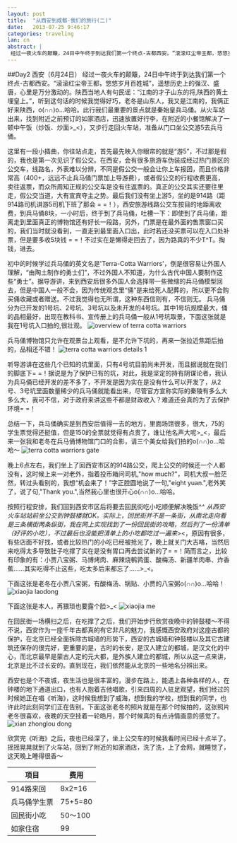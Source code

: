```yaml
---
layout: post
title:  "从西安到成都-我们的旅行(二)"
date:   2013-07-25 9:46:17
categories: traveling
lan: cn
abstract: |
 经过一夜火车的颠簸，24日中午终于到达我们第一个终点-古都西安。“滚滚红尘帝王都，悠悠岁月百姓城”，遥想历史上的强汉、盛唐，心里是万分激动的。陕西当地人有句民谣：“江南的才子山东的将,陕西的黄土埋皇上。”
---
```


##Day2 西安（6月24日）
经过一夜火车的颠簸，24日中午终于到达我们第一个终点-古都西安。“滚滚红尘帝王都，悠悠岁月百姓城”，遥想历史上的强汉、盛唐，心里是万分激动的。陕西当地人有句民谣：“江南的才子山东的将,陕西的黄土埋皇上。”，听到这句话的时候我觉得好巧，老冬是山东人，我又是江南的，我俩正好来陕西，o(∩∩)o...哈哈。此行我们最重要的景点就是秦始皇兵马俑。从火车站出来，找到附近之前预订的如家酒店，迅速放置好行李，在附近的小餐馆解决了一顿中午饭（炒饭、炒面>_<），又步行走回火车站，准备从门口坐公交游5去兵马俑。

这里有一段小插曲，你往站点走，首先最先映入你眼帘的就是“游5”，不过那是假的，我也是第一次见识了假公交。在西安，会有很多旅游车伪装成经过热门景区的公交车，线路名，外表难以分辨，不同是假公交一般会让你上车报团，而且价格非常高（400+，远远不止兵马俑门票加上导游费），或者假公交的行程收费更高，卖往返票，而众所周知正规的公交车是没有往返票的。真正的公交其实还要往里走，假公交当道，大有宣宾夺主之势。最后我们没有坐上游5，坐的是914路（距914路司机讲游5司机下班了那会 = =！），西安旅游线路公交车按目的地距离收费，到兵马俑8块，一小时后，终于到了兵马俑，吐槽一下：即使到了兵马俑，距离走到里面真正的博物馆还有好长一段路，另外，门票是在最外面的售票窗口买的，我们当时就没看到，一直走到最里面入口出，此时若还没买票可以在入口处补票，但是要多收5块钱 = =！不过实在是懒得走回去了，因为路真的不少T^T。掏钱，进去。

初中的时候学过兵马俑的英文名是'Terra-Cotta Warriors'，倒是很容易让外国人理解，“由陶土制作的勇士们”，不过外国人不知道，为什么古代中国人要制作这些“勇士”。据导游讲，来到西安后很多外国人会选择带一些微缩的兵马俑模型回去，但是中国人一般不会，因为传统观念里“俑”是来给死人配葬的，所以更不会购买俑收藏或者赠送。不过我觉得也无所谓，这种东西信则有，不信则无。
兵马俑分为已开发的1号坑、2号坑、3号坑以及未开发的4号坑。其中1号坑规模最大，俑的品相最好，出现在教科书、宣传册上的兵马俑一般从1号坑取景，下面这张就是我在1号坑入口拍的,很壮观。
![overview of terra cotta warriors](http://carpenter.qiniudn.com/terra-cotta-warriors-overview.jpg "overview of terra cotta warriors")

兵马俑博物馆只允许在观景台上观看，是不允许下坑的，再来一张拉近焦距后拍的，品相还不错！
![terra cotta warriors details 1](http://carpenter.qiniudn.com/terra-cotta-warriors-details-1.jpg "terra cotta warriors details 1")

听导游讲在这些几个已知的坑里面，只有4号坑目前尚未开发，而且据说就在我们的脚底下= =！据说是为了保护已有的坑，对此，我是坚定的持有阴谋论者，我认为兵马俑已经开发的差不多了，不开发是因为实在是没有什么可以开发了，从2号、3号坑里面数量稀少的兵马俑就能看出来，尽管官方宣称实际的秦陵有多么大多么大，我可不信，对于政府来讲这些不都是财政收入？难道还会真的为了去保护环境= =！

总结一下，兵马俑确实是到西安后值得一去的地方，里面场馆很多，很大，75的学生票觉得还挺值，但是150的全票就觉得有点贵了，谁让他名声大呢>_<，最后来一张我和老冬在兵马俑博物馆门口的合影，请三个美女给我们拍的o(∩∩)o...哈哈～
![terra cotta warriors gate](http://carpenter.qiniudn.com/terra-cota-warriors-gate.jpg "terra cotta warriors gate")

晚上6点左右，我们坐上了回西安市区的914路公交，爬上公交的时候还一个人都没有，这时候上来一对老外，指着投币箱问司机,"how much?"，司机大叔一脸茫然，转过头看别的，我想“机会来了！”字正腔圆地说了一句,"eight yuan.",老外笑了，说了句,"Thank you.",当然我心里也很开心o(∩∩)o...哈哈。

按照行程安排，我们回到西安市区后将要去回民街吃小吃顺便解决晚饭^_^ 从西安火车站站前坐公交到钟鼓楼就OK。实际上，回民街并不是一条街，从南北走向看是三条横街两条纵街，我在网上实现找到了一份回民街的攻略，然后列了一份清单（好评的小吃），不过最后也没能把清单上的小吃都吃过一遍来>_<，原因有很多，有些店面不好找，或者比较热门的小吃已经被抢光了，晚上就关门大吉咯，当然后来吃得太多导致肚子吃撑了实在是没有胃口再去尝试新的了= =！简而言之，比较有印象的有：小贾八宝粥、马博烤肉、麻辣烧鹌鹑蛋、酸梅汤、新疆羊肉串、炸香蕉……其实吃得不止这些，吃太多后来都忘了……>_<。

下面这张是老冬在小贾八宝粥，有酸梅汤、锅贴、小贾的八宝粥o(∩∩)o...哈哈！
![xiaojia laodong](http://carpenter.qiniudn.com/xian-xiaojia-dong.jpg "xiaojia laodong")

下面这张是本人，再猥琐也要露个脸>_<
![xiaojia me](http://carpenter.qiniudn.com/xian-xiaojia-me.jpg "xiaojia me")

在回民街一场横扫之后，在吃撑了之后，我们开始步行欣赏夜晚中的钟鼓楼～不得不说，西安作为一座千年古都真的有它非凡的魅力，我感慨西安政府对这座古都的保护，在北京已经全面拆除古城墙的形势下，西安的古城墙和钟鼓楼以及其它古建筑还保存的很完好，更重要的是，古时的长安，是汉人建立的都城，是汉文化的中心，而北京最早是蒙古人定的元大都，是外族人建立的都城，所以从这一点来讲，北京是比不过长安的。直到现在，我们依然能从北京的一些地名分辨出来。

西安也是个不夜城，夜生活也是很丰富的，漫步在路上，能遇上各种各样的人，在钟楼的地下通道出口，也有人抱着吉他唱歌，引来四周的人驻足观望，我们经过的时候她正在唱《听海》，这时候我想到了威海，想到我的学校，想到我的同学，也许此时此刻同学们正在告别。下面这张老冬的照片就是在那个时候拍的，这张照片老冬很喜欢，夜晚的天空挂着一轮皓月，那个时候真的有点诗情画意的感觉了。
![xian zhonglou dong](http://carpenter.qiniudn.com/xian-zhonglou-dong.jpg "xian zhonglou dong")

欣赏完《听海》之后，夜也已经深了，坐上公交车的时候我看时间已经十点半了。摇摇晃晃就到了火车站，回到了附近的如家酒店，洗了洗，上了会网，就睡觉了，这天晚上睡得很香～

项目|费用
---|---
914路来回|8x2=16
兵马俑学生票|75+5=80
回民街小吃|50～100
如家住宿|99